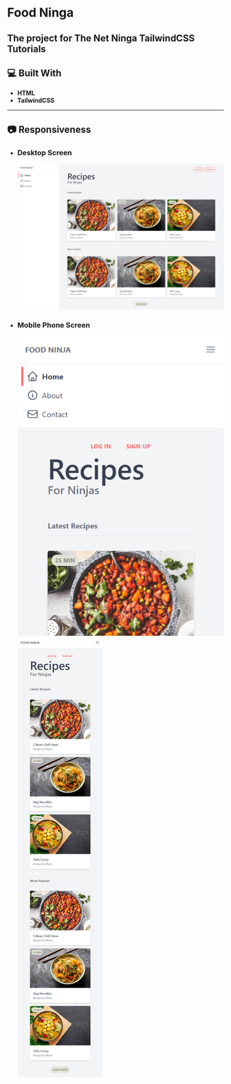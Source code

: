 # Food Ninga

## The project for The Net Ninga TailwindCSS Tutorials

## 💻 Built With

- **HTML**
- **TailwindCSS**

---

## 📷 Responsiveness

- ### Desktop Screen
  ![mobile](ss/desktop.png)
- ### Mobile Phone Screen
  ![mobile](ss/ddmenu.png)
  ![mobile](ss/mobile.png)
